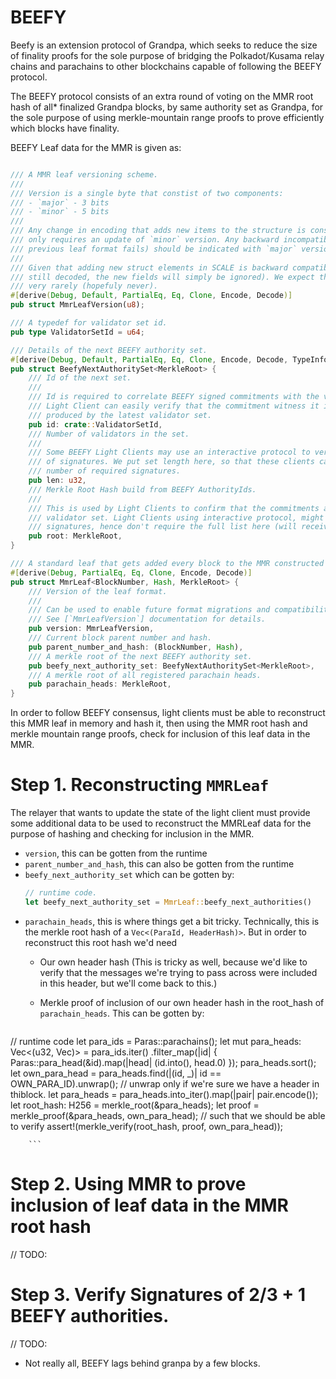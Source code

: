 # BEEFY

Beefy is an extension protocol of Grandpa, which seeks to reduce the size of finality proofs for the sole purpose of bridging the Polkadot/Kusama relay chains and parachains to other blockchains capable of following the BEEFY protocol.

The BEEFY protocol consists of an extra round of voting on the MMR root hash of all* finalized Grandpa blocks, by same authority set as Grandpa, for the sole purpose of using merkle-mountain range proofs to prove efficiently which blocks have finality.

BEEFY Leaf data for the MMR is given as:

```rust

/// A MMR leaf versioning scheme.
///
/// Version is a single byte that constist of two components:
/// - `major` - 3 bits
/// - `minor` - 5 bits
///
/// Any change in encoding that adds new items to the structure is considered non-breaking, hence
/// only requires an update of `minor` version. Any backward incompatible change (i.e. decoding to a
/// previous leaf format fails) should be indicated with `major` version bump.
///
/// Given that adding new struct elements in SCALE is backward compatible (i.e. old format can be
/// still decoded, the new fields will simply be ignored). We expect the major version to be bumped
/// very rarely (hopefuly never).
#[derive(Debug, Default, PartialEq, Eq, Clone, Encode, Decode)]
pub struct MmrLeafVersion(u8);

/// A typedef for validator set id.
pub type ValidatorSetId = u64;

/// Details of the next BEEFY authority set.
#[derive(Debug, Default, PartialEq, Eq, Clone, Encode, Decode, TypeInfo)]
pub struct BeefyNextAuthoritySet<MerkleRoot> {
	/// Id of the next set.
	///
	/// Id is required to correlate BEEFY signed commitments with the validator set.
	/// Light Client can easily verify that the commitment witness it is getting is
	/// produced by the latest validator set.
	pub id: crate::ValidatorSetId,
	/// Number of validators in the set.
	///
	/// Some BEEFY Light Clients may use an interactive protocol to verify only subset
	/// of signatures. We put set length here, so that these clients can verify the minimal
	/// number of required signatures.
	pub len: u32,
	/// Merkle Root Hash build from BEEFY AuthorityIds.
	///
	/// This is used by Light Clients to confirm that the commitments are signed by the correct
	/// validator set. Light Clients using interactive protocol, might verify only subset of
	/// signatures, hence don't require the full list here (will receive inclusion proofs).
	pub root: MerkleRoot,
}

/// A standard leaf that gets added every block to the MMR constructed by Substrate's `pallet_mmr`.
#[derive(Debug, PartialEq, Eq, Clone, Encode, Decode)]
pub struct MmrLeaf<BlockNumber, Hash, MerkleRoot> {
	/// Version of the leaf format.
	///
	/// Can be used to enable future format migrations and compatibility.
	/// See [`MmrLeafVersion`] documentation for details.
	pub version: MmrLeafVersion, 
	/// Current block parent number and hash.
	pub parent_number_and_hash: (BlockNumber, Hash),
	/// A merkle root of the next BEEFY authority set.
	pub beefy_next_authority_set: BeefyNextAuthoritySet<MerkleRoot>,
	/// A merkle root of all registered parachain heads.
	pub parachain_heads: MerkleRoot,
}
```


In order to follow BEEFY consensus, light clients must be able to reconstruct this MMR leaf in memory and hash it, then using the MMR root hash and merkle mountain range proofs, check for inclusion of this leaf data in the MMR.


# Step 1. Reconstructing `MMRLeaf`

The relayer that wants to update the state of the light client must provide some additional data to be used to reconstruct the MMRLeaf data for the purpose of hashing and checking for inclusion in the MMR.

 - `version`, this can be gotten from the runtime
 - `parent_number_and_hash`, this can also be gotten from the runtime
 - `beefy_next_authority_set` which can be gotten by:
    ```rust
    // runtime code.
    let beefy_next_authority_set = MmrLeaf::beefy_next_authorities()
     ```
 - `parachain_heads`, this is where things get a bit tricky. Technically, this is the merkle root hash of a `Vec<(ParaId, HeaderHash)>`. But in order to reconstruct this root hash we'd need
   - Our own header hash (This is tricky as well, because we'd like to verify that the messages we're trying to pass across were included in this header, but we'll come back to this.)
   - Merkle proof of inclusion of our own header hash in the root_hash of `parachain_heads`. This can be gotten by:

        ```rust
// runtime code
let para_ids = Paras::parachains();
let mut para_heads: Vec<(u32, Vec<u8>)> = para_ids.iter()
    .filter_map(|id| {
        Paras::para_head(&id).map(|head| (id.into(), head.0)
    });
para_heads.sort();
let own_para_head = para_heads.find(|(id, _)| id == OWN_PARA_ID).unwrap(); // unwrap only if we're sure we have a header in thiblock.
let para_heads = para_heads.into_iter().map(|pair| pair.encode());
let root_hash: H256 = merkle_root(&para_heads);
let proof = merkle_proof(&para_heads, own_para_head);
// such that we should be able to verify 
assert!(merkle_verify(root_hash, proof, own_para_head));

        ```
# Step 2. Using MMR to prove inclusion of leaf data in the MMR root hash
// TODO:


# Step 3. Verify Signatures of 2/3 + 1 BEEFY authorities.
// TODO: 


* Not really all, BEEFY lags behind granpa by a few blocks.